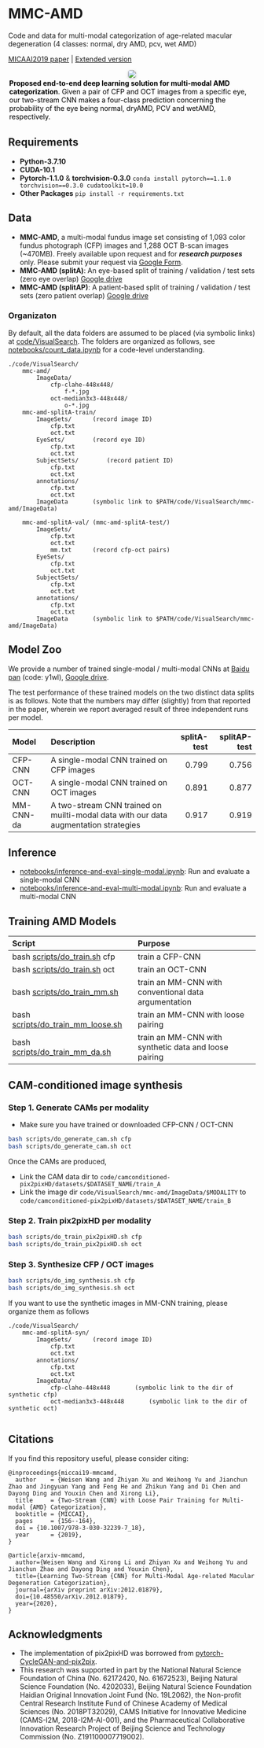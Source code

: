 # MMC-AMD

Code and data for multi-modal categorization of age-related macular degeneration (4 classes: normal, dry AMD, pcv, wet AMD)

[MICAAI2019 paper](https://arxiv.org/abs/1907.12023) | [Extended version](https://arxiv.org/abs/2012.01879)

<center>
    <img style="border-radius: 0.3125em;    box-shadow: 0 2px 4px 0 rgba(34,36,38,.12),0 2px 10px 0 rgba(34,36,38,.08);"     src="pipeline.jpg">
    <br>
    <div style="color:orange;  display: inline-block;    color: black;  padding: 2px;" align="left"><h><b>Proposed end-to-end deep learning solution for multi-modal AMD categorization</b>. Given a pair of CFP and OCT images from a specific eye, our two-stream CNN makes a four-class prediction concerning the probability of the eye being normal, dryAMD, PCV and wetAMD, respectively. </h></div>
</center>

## Requirements
* <b>Python-3.7.10</b>
* <b>CUDA-10.1</b>
* <b>Pytorch-1.1.0</b> & <b>torchvision-0.3.0</b>
  ```conda install pytorch==1.1.0 torchvision==0.3.0 cudatoolkit=10.0```
* <b>Other Packages</b>
  ```pip install -r requirements.txt```
  
## Data

+ **MMC-AMD**, a multi-modal fundus image set consisting of 1,093 color fundus photograph (CFP) images and 1,288 OCT B-scan images (~470MB). Freely available upon request and for ***research purposes*** only. Please submit your request via [Google Form](https://forms.gle/jJT6H9N9CY34gFBWA).
+ **MMC-AMD (splitA)**: An eye-based split of training / validation / test sets (zero eye overlap) [Google drive](https://drive.google.com/file/d/1El2pBzNnQsjRVLE_QwFNhS05HWJMPwkU/view?usp=sharing)
+ **MMC-AMD (splitAP)**: A patient-based split of training / validation / test sets (zero patient overlap) [Google drive](https://drive.google.com/file/d/1KwJdsQmO__TpCW2AcRdsoTocu-zwcZuT/view?usp=sharing)

### Organizaton

By default, all the data folders are assumed to be placed (via symbolic links) at [code/VisualSearch](code/VisualSearch). The folders are organized as follows, see [notebooks/count_data.ipynb](notebooks/count_data.ipynb) for a code-level understanding.
```
./code/VisualSearch/
	mmc-amd/
		ImageData/
			cfp-clahe-448x448/
				f-*.jpg
			oct-median3x3-448x448/
				o-*.jpg
	mmc-amd-splitA-train/
		ImageSets/		(record image ID)
			cfp.txt
			oct.txt
		EyeSets/		(record eye ID)
			cfp.txt
			oct.txt
		SubjectSets/		(record patient ID)
			cfp.txt
			oct.txt
		annotations/		
			cfp.txt
			oct.txt
		ImageData		(symbolic link to $PATH/code/VisualSearch/mmc-amd/ImageData)
		
	mmc-amd-splitA-val/ (mmc-amd-splitA-test/)
		ImageSets/
			cfp.txt
			oct.txt
			mm.txt		(record cfp-oct pairs)
		EyeSets/
			cfp.txt
			oct.txt
		SubjectSets/
			cfp.txt
			oct.txt
		annotations/
			cfp.txt
			oct.txt
		ImageData		(symbolic link to $PATH/code/VisualSearch/mmc-amd/ImageData)
```


## Model Zoo

We provide a number of trained single-modal / multi-modal CNNs at [Baidu pan](https://pan.baidu.com/s/1vN7J8NDLqWoDhcZ8um-nAA) (code: y1wl), [Google drive](https://drive.google.com/drive/folders/1U1JM7c9mqP79cgLQxgGnBARzR4U_OKUA?usp=sharing). 

The test performance of these trained models on the two distinct data splits is as follows. Note that the numbers may differ (slightly) from that reported in the paper, wherein we report averaged result of three independent runs per model.

| Model | Description | splitA-test | splitAP-test |
| :--------- | :---- | ----: | ----: |
| CFP-CNN | A single-modal CNN trained on CFP images | 0.799 | 0.756 |
| OCT-CNN | A single-modal CNN trained on OCT images | 0.891 | 0.877 |
| MM-CNN-da | A two-stream CNN trained on muilti-modal data with our data augmentation strategies | 0.917 | 0.919 |


## Inference

+ [notebooks/inference-and-eval-single-modal.ipynb](notebooks/inference-and-eval-single-modal.ipynb): Run and evaluate a single-modal CNN
+ [notebooks/inference-and-eval-multi-modal.ipynb](notebooks/inference-and-eval-multi-modal.ipynb): Run and evaluate a multi-modal CNN

## Training AMD Models

| Script | Purpose |
| :--------- | :---- | 
| bash [scripts/do_train.sh](scripts/do_train.sh) cfp| train a CFP-CNN |
| bash [scripts/do_train.sh](scripts/do_train.sh) oct| train an OCT-CNN |
| bash [scripts/do_train_mm.sh](scripts/do_train_mm.sh) | train an MM-CNN with conventional data argumentation |
| bash [scripts/do_train_mm_loose.sh](scripts/do_train_mm_loose.sh) | train an MM-CNN with loose pairing | 
| bash [scripts/do_train_mm_da.sh](scripts/do_train_mm_da.sh) | train an MM-CNN with synthetic data and loose pairing | 



## CAM-conditioned image synthesis

### Step 1. Generate CAMs per modality
+ Make sure you have trained or downloaded CFP-CNN / OCT-CNN

```bash
bash scripts/do_generate_cam.sh cfp
bash scripts/do_generate_cam.sh oct
```

Once the CAMs are produced,
+ Link the CAM data dir to ```code/camconditioned-pix2pixHD/datasets/$DATASET_NAME/train_A```
+ Link the image dir ```code/VisualSearch/mmc-amd/ImageData/$MODALITY``` to ```code/camconditioned-pix2pixHD/datasets/$DATASET_NAME/train_B```


### Step 2. Train pix2pixHD per modality
```bash
bash scripts/do_train_pix2pixHD.sh cfp
bash scripts/do_train_pix2pixHD.sh oct
```

### Step 3. Synthesize CFP / OCT images

```bash
bash scripts/do_img_synthesis.sh cfp
bash scripts/do_img_synthesis.sh oct
```
If you want to use the synthetic images in MM-CNN training, please organize them as follows
```
./code/VisualSearch/
	mmc-amd-splitA-syn/
		ImageSets/		(record image ID)
			cfp.txt
			oct.txt
		annotations/		
			cfp.txt
			oct.txt
		ImageData/
			cfp-clahe-448x448 		(symbolic link to the dir of synthetic cfp)
			oct-median3x3-448x448		(symbolic link to the dir of synthetic oct)
				
```

## Citations

If you find this repository useful, please consider citing:
```
@inproceedings{miccai19-mmcamd,
  author    = {Weisen Wang and Zhiyan Xu and Weihong Yu and Jianchun Zhao and Jingyuan Yang and Feng He and Zhikun Yang and Di Chen and Dayong Ding and Youxin Chen and Xirong Li},
  title     = {Two-Stream {CNN} with Loose Pair Training for Multi-modal {AMD} Categorization},
  booktitle = {MICCAI},
  pages     = {156--164},
  doi = {10.1007/978-3-030-32239-7_18},
  year      = {2019},
}

@article{arxiv-mmcamd,
  author={Weisen Wang and Xirong Li and Zhiyan Xu and Weihong Yu and Jianchun Zhao and Dayong Ding and Youxin Chen},
  title={Learning Two-Stream {CNN} for Multi-Modal Age-related Macular Degeneration Categorization},
  journal={arXiv preprint arXiv:2012.01879},
  doi={10.48550/arXiv.2012.01879},
  year={2020},
}
```

## Acknowledgments

* The implementation of pix2pixHD was borrowed from [pytorch-CycleGAN-and-pix2pix](https://github.com/junyanz/pytorch-CycleGAN-and-pix2pix).
* This research was supported in part by the National Natural Science Foundation of China (No. 62172420, No. 61672523), Beijing Natural Science Foundation (No. 4202033), Beijing Natural Science Foundation Haidian Original Innovation Joint Fund (No. 19L2062), the Non-profit Central Research Institute Fund of Chinese Academy of Medical Sciences (No. 2018PT32029), CAMS Initiative for Innovative Medicine (CAMS-I2M, 2018-I2M-AI-001), and the Pharmaceutical Collaborative Innovation Research Project of Beijing Science and Technology Commission (No. Z191100007719002).
